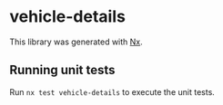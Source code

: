 # vehicle-details

This library was generated with [Nx](https://nx.dev).

## Running unit tests

Run `nx test vehicle-details` to execute the unit tests.
